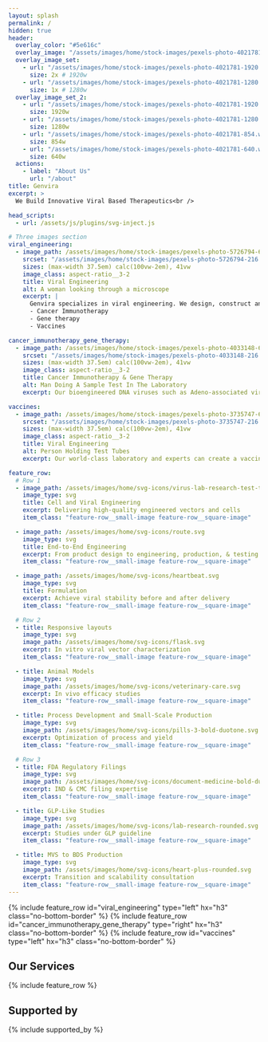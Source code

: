 ```yaml
---
layout: splash
permalink: /
hidden: true
header:
  overlay_color: "#5e616c"
  overlay_image: "/assets/images/home/stock-images/pexels-photo-4021781-1280.webp"
  overlay_image_set:
    - url: "/assets/images/home/stock-images/pexels-photo-4021781-1920.webp"
      size: 2x # 1920w
    - url: "/assets/images/home/stock-images/pexels-photo-4021781-1280.webp"
      size: 1x # 1280w
  overlay_image_set_2:
    - url: "/assets/images/home/stock-images/pexels-photo-4021781-1920.webp"
      size: 1920w
    - url: "/assets/images/home/stock-images/pexels-photo-4021781-1280.webp"
      size: 1280w
    - url: "/assets/images/home/stock-images/pexels-photo-4021781-854.webp"
      size: 854w
    - url: "/assets/images/home/stock-images/pexels-photo-4021781-640.webp"
      size: 640w
  actions:
    - label: "About Us"
      url: "/about"
title: Genvira
excerpt: >
  We Build Innovative Viral Based Therapeutics<br />

head_scripts:
  - url: /assets/js/plugins/svg-inject.js

# Three images section
viral_engineering:
  - image_path: /assets/images/home/stock-images/pexels-photo-5726794-600.webp
    srcset: "/assets/images/home/stock-images/pexels-photo-5726794-216.webp 216w, /assets/images/home/stock-images/pexels-photo-5726794-360.webp 360w, /assets/images/home/stock-images/pexels-photo-5726794-600.webp 600w, /assets/images/home/stock-images/pexels-photo-5726794-1000.webp 1000w"
    sizes: (max-width 37.5em) calc(100vw-2em), 41vw
    image_class: aspect-ratio__3-2
    title: Viral Engineering
    alt: A woman looking through a microscope 
    excerpt: |
      Genvira specializes in viral engineering. We design, construct and characterize customized RNA/DNA viruses which are non-pathogenic, long term stability and have low immunogenicity and high transduction efficiency. These viruses are utilized in:
      - Cancer Immunotherapy
      - Gene therapy
      - Vaccines

cancer_immunotherapy_gene_therapy:
  - image_path: /assets/images/home/stock-images/pexels-photo-4033148-600.webp
    srcset: "/assets/images/home/stock-images/pexels-photo-4033148-216.webp 216w, /assets/images/home/stock-images/pexels-photo-4033148-360.webp 360w, /assets/images/home/stock-images/pexels-photo-4033148-600.webp 600w, /assets/images/home/stock-images/pexels-photo-4033148-1000.webp 1000w"
    sizes: (max-width 37.5em) calc(100vw-2em), 41vw
    image_class: aspect-ratio__3-2
    title: Cancer Immunotherapy & Gene Therapy
    alt: Man Doing A Sample Test In The Laboratory 
    excerpt: Our bioengineered DNA viruses such as Adeno-associated viruses (AAVs) and Myxoma viruses are used to help deliver genes of interest into target mammalian cells and tissues which then generates new instructions for the cells to control the progression of diseases such as cancers, retinal disorders, etc. We also conduct a wide range of functional bioassays to screen and test the potency and immunogenicity of our bioengineered viruses.

vaccines:
  - image_path: /assets/images/home/stock-images/pexels-photo-3735747-600.webp
    srcset: "/assets/images/home/stock-images/pexels-photo-3735747-216.webp 216w, /assets/images/home/stock-images/pexels-photo-3735747-360.webp 360w, /assets/images/home/stock-images/pexels-photo-3735747-600.webp 600w, /assets/images/home/stock-images/pexels-photo-3735747-1000.webp 1000w"
    sizes: (max-width 37.5em) calc(100vw-2em), 41vw
    image_class: aspect-ratio__3-2
    title: Viral Engineering
    alt: Person Holding Test Tubes
    excerpt: Our world-class laboratory and experts can create a vaccine for all your research and clinical needs. For example, because our SARS CoV-2 pseudoviruses don’t replicate, they are safe and can easily be applicable in vitro and in vivo studies by researchers who don’t have BSL3 and BSL laboratories.

feature_row:
  # Row 1
  - image_path: /assets/images/home/svg-icons/virus-lab-research-test-tube.svg
    image_type: svg
    title: Cell and Viral Engineering
    excerpt: Delivering high-quality engineered vectors and cells
    item_class: "feature-row__small-image feature-row__square-image"

  - image_path: /assets/images/home/svg-icons/route.svg
    image_type: svg
    title: End-to-End Engineering
    excerpt: From product design to engineering, production, & testing
    item_class: "feature-row__small-image feature-row__square-image"

  - image_path: /assets/images/home/svg-icons/heartbeat.svg
    image_type: svg
    title: Formulation
    excerpt: Achieve viral stability before and after delivery
    item_class: "feature-row__small-image feature-row__square-image"

  # Row 2
  - title: Responsive layouts
    image_type: svg
    image_path: /assets/images/home/svg-icons/flask.svg
    excerpt: In vitro viral vector characterization
    item_class: "feature-row__small-image feature-row__square-image"

  - title: Animal Models
    image_type: svg
    image_path: /assets/images/home/svg-icons/veterinary-care.svg
    excerpt: In vivo efficacy studies
    item_class: "feature-row__small-image feature-row__square-image"

  - title: Process Development and Small-Scale Production
    image_type: svg
    image_path: /assets/images/home/svg-icons/pills-3-bold-duotone.svg
    excerpt: Optimization of process and yield
    item_class: "feature-row__small-image feature-row__square-image"

  # Row 3
  - title: FDA Regulatory Filings
    image_type: svg
    image_path: /assets/images/home/svg-icons/document-medicine-bold-duotone.svg
    excerpt: IND & CMC filing expertise
    item_class: "feature-row__small-image feature-row__square-image"

  - title: GLP-Like Studies
    image_type: svg
    image_path: /assets/images/home/svg-icons/lab-research-rounded.svg
    excerpt: Studies under GLP guideline
    item_class: "feature-row__small-image feature-row__square-image"

  - title: MVS to BDS Production
    image_type: svg
    image_path: /assets/images/home/svg-icons/heart-plus-rounded.svg
    excerpt: Transition and scalability consultation
    item_class: "feature-row__small-image feature-row__square-image"
---
```


<!-- Three images section -->
{% include feature_row
  id="viral_engineering"
  type="left"
  hx="h3"
  class="no-bottom-border"
%}
{% include feature_row
  id="cancer_immunotherapy_gene_therapy"
  type="right"
  hx="h3"
  class="no-bottom-border"
%}
{% include feature_row
  id="vaccines"
  type="left"
  hx="h3"
  class="no-bottom-border"
%}
<!-- End Three images section -->

## Our Services
{% include feature_row %}

## Supported by
{% include supported_by %}
